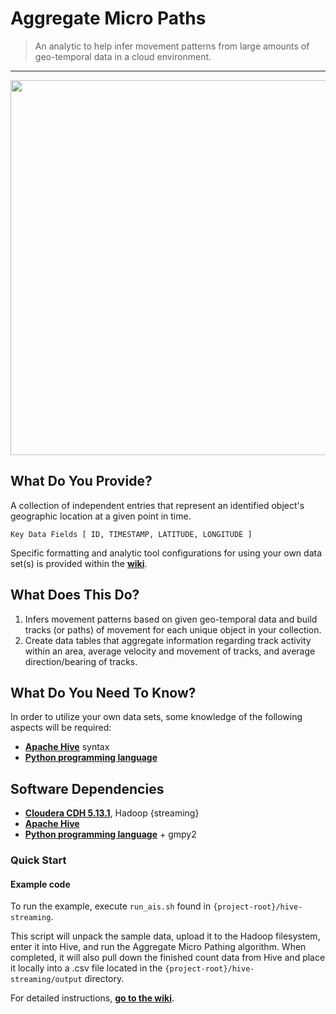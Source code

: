 Aggregate Micro Paths
=====================

> An analytic to help infer movement patterns from large amounts of geo-temporal data in a cloud environment.

---

<img src="https://raw.github.com/Sotera/aggregate-micro-paths/master/docs/images/europe-1.png" align="center" width="600" />

## What Do You Provide? ##
A collection of independent entries that represent an identified object's geographic location at a given point in time.

	Key Data Fields [ ID, TIMESTAMP, LATITUDE, LONGITUDE ]

Specific formatting and analytic tool configurations for using your own data set(s) is provided within the **[wiki](https://github.com/Sotera/aggregate-micro-paths/wiki)**.

## What Does This Do?
1. Infers movement patterns based on given geo-temporal data and build tracks (or paths) of movement for each unique object in your collection.
2. Create data tables that aggregate information regarding track activity within an area, average velocity and movement of tracks, and average direction/bearing of tracks.

## What Do You Need To Know? ##
In order to utilize your own data sets, some knowledge of the following aspects will be required:
* **[Apache Hive](http://hive.apache.org/)** syntax
* **[Python programming language](https://www.python.org/)**

## Software Dependencies ##
* **[Cloudera CDH 5.13.1](http://www.cloudera.com/content/cloudera/en/products-and-services/cdh.html)**, Hadoop {streaming}
* **[Apache Hive](http://hive.apache.org/)**
* **[Python programming language](https://www.python.org/)** + gmpy2

### Quick Start

#### Example code

To run the example, execute `run_ais.sh` found in `{project-root}/hive-streaming`.  

This script will unpack the sample data, upload it to the Hadoop filesystem, enter it into Hive, and run the Aggregate Micro Pathing algorithm.  When completed, it will also pull down the finished count data from Hive and place it locally into a .csv file located in the `{project-root}/hive-streaming/output` directory.

For detailed instructions, **[go to the wiki](https://github.com/Sotera/aggregate-micro-paths/wiki)**.
